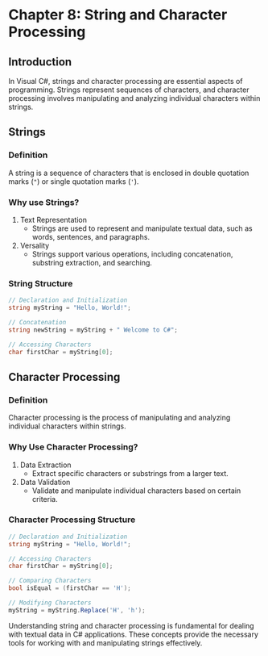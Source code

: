 # Chapter 8: String and Character Processing

## Introduction
In Visual C#, strings and character processing are essential aspects of programming. Strings represent sequences of characters, and character processing involves manipulating and analyzing individual characters within strings.

## Strings
### Definition
A string is a sequence of characters that is enclosed in double quotation marks (`"`) or single quotation marks (`'`).

### Why use Strings?
1. Text Representation
    - Strings are used to represent and manipulate textual data, such as words, sentences, and paragraphs.
2. Versality
    - Strings support various operations, including concatenation, substring extraction, and searching.
### String Structure

```c#
// Declaration and Initialization
string myString = "Hello, World!";

// Concatenation
string newString = myString + " Welcome to C#";

// Accessing Characters
char firstChar = myString[0];
```

## Character Processing

### Definition
Character processing is the process of manipulating and analyzing individual characters within strings.

### Why Use Character Processing?

1. Data Extraction
    - Extract specific characters or substrings from a larger text.
2. Data Validation
    - Validate and manipulate individual characters based on certain criteria.

### Character Processing Structure

```c#
// Declaration and Initialization
string myString = "Hello, World!";

// Accessing Characters
char firstChar = myString[0];

// Comparing Characters
bool isEqual = (firstChar == 'H');

// Modifying Characters
myString = myString.Replace('H', 'h');
```
Understanding string and character processing is fundamental for dealing with textual data in C# applications. These concepts provide the necessary tools for working with and manipulating strings effectively.